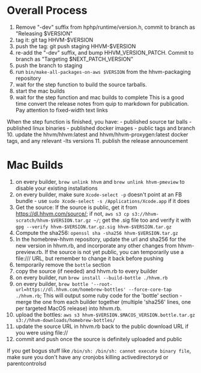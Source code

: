 Overall Process
===============
1. Remove "-dev" suffix from hphp/runtime/version.h, commit to branch as "Releasing $VERSION"
2. tag it: git tag HHVM-$VERSION
3. push the tag: git push staging HHVM-$VERSION
4. re-add the "-dev" suffix, and bump HHVM_VERSION_PATCH. Commit to branch as "Targeting $NEXT_PATCH_VERSION"
5. push the branch to staging
6. run `bin/make-all-packages-on-aws $VERSION` from the hhvm-packaging repository
7. wait for the step function to build the source tarballs.
8. start the mac builds
9. wait for the step function and mac builds to complete
  This is a good time convert the release notes from quip to markdown for publication. Pay attention to fixed-width text links

  When the step function is finished, you have:
    - published source tar balls
    - published linux binaries
    - published docker images
    - public tags and branch
10. update the hhvm/hhvm:latest and hhvm/hhvm-proxygen:latest docker tags, and any relevant -lts versions
11. publish the release announcement


Mac Builds
========

1. on every builder, `brew unlink hhvm` and `brew unlink hhvm-pmeview` to disable your existing installations
2. on every builder, make sure `Xcode-select -p` doesn't point at an FB bundle - use `sudo Xcode-select -s /Applications/Xcode.app` if it does
3. Get the source:
  If the source is public, get it from https://dl.hhvm.com/source/; if not, `aws s3 cp s3://hhvm-scratch/hhvm-$VERSION.tar.gz ~/`; get the .sig file too and verify it with `gpg --verify hhvm-$VERSION.tar.gz.sig hhvm-$VERSION.tar.gz`
4. Compute the sha256: `openssl sha -sha256 hhvm-$VERSION.tar.gz`
5. In the homebrew-hhvm repository, update the url and sha256 for the new version in hhvm.rb, and incorporate any other changes from hhvm-preview.rb. If the source is not yet public, you can temporarily use a file:/// URL, but remember to change it back before pushing
6. temporarily remove the `bottle` section
7. copy the source (if needed) and hhvm.rb to every builder
8. on every builder, run `brew install --build-bottle ./hhvm.rb`
9. on every builder, `brew bottle '--root-url=https://dl.hhvm.com/homebrew-bottles' --force-core-tap ./hhvm.rb`; This will output some ruby code for the 'bottle' section - merge the one from each builder together (multiple 'sha256' lines, one per targeted MacOS release) into hhvm.rb.
10. upload the bottles: `aws s3 hhvm-$VERSION.$MACOS_VERSION.bottle.tar.gz s3://hhvm-downloads/homebrew-bottles/`
11. update the source URL in hhvm.rb back to the public download URL if you were using file://
12. commit and push once the source is definitely uploaded and public

If you get bogus stuff like `/bin/sh: /bin/sh: cannot execute binary file`, make sure you don't have any cronjobs killing activedirectoryd or parentcontrolsd
